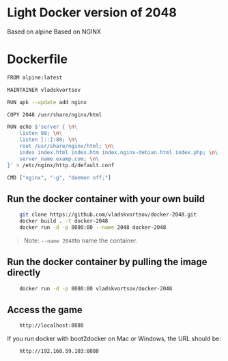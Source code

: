 # Light Docker version of 2048

 Based on alpine
 Based on NGINX

# Dockerfile

```sh
FROM alpine:latest

MAINTAINER vladskvortsov

RUN apk --update add nginx

COPY 2048 /usr/share/nginx/html

RUN echo $'server { \n\
	listen 80; \n\
	listen [::]:80; \n\
	root /usr/share/nginx/html; \n\
	index index.html index.htm index.nginx-debian.html index.php; \n\
	server_name examp.com; \n\
}' > /etc/nginx/http.d/default.conf

CMD ["nginx", "-g", "daemon off;"]
```



## Run the docker container with your own build

```sh
    git clone https://github.com/vladskvortsov/docker-2048.git
    docker build . -t docker-2048
    docker run -d -p 8080:80 --name 2048 docker-2048
```

> Note: `--name 2048`to name the container.

## Run the docker container by pulling the image directly

```sh
    docker run -d -p 8080:80 vladskvortsov/docker-2048
```
## Access the game

```sh
    http://localhost:8080
```

If you run docker with boot2docker on Mac or Windows, the URL should be:

```sh
    http://192.168.59.103:8080
```
